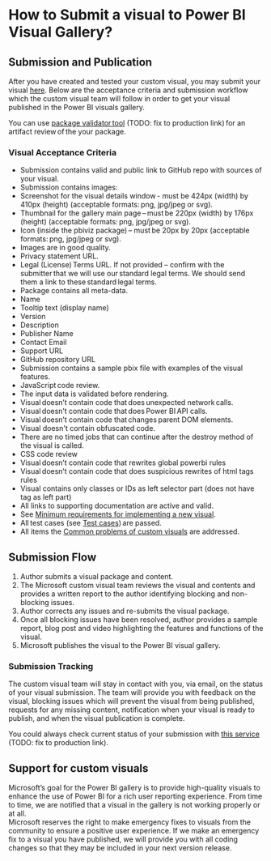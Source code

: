 # How to Submit a visual to Power BI Visual Gallery? 
## Submission and Publication  
After you have created and tested your custom visual, you may submit your visual [here](https://app.powerbi.com/visuals/info#submit). Below are the acceptance criteria and submission workflow which the custom visual team will follow in order to get your visual published in the Power BI visuals gallery.  

You can use [package validator tool](https://powerbi-validator-v-glpol.herokuapp.com) (TODO: fix to production link) for an artifact review of the your package.

### Visual Acceptance Criteria   
- Submission contains valid and public link to GitHub repo with sources of your visual.
- Submission contains images:  
 - Screenshot for the visual details window - must be 424px (width) by 410px (height) (acceptable formats: png, jpg/jpeg or svg).
 - Thumbnail for the gallery main page – must be 220px (width) by 176px (height) (acceptable formats: png, jpg/jpeg or svg).
 - Icon (inside the pbiviz package) – must be 20px by 20px (acceptable formats: png, jpg/jpeg or svg).
 - Images are in good quality.
- Privacy statement URL.  
- Legal (License) Terms URL. If not provided – confirm with the submitter that we will use our standard legal terms. We should send them a link to these standard legal terms.   
- Package contains all meta-data.  
 - Name    
 - Tooltip text (display name)    
 - Version    
 - Description    
 - Publisher Name    
 - Contact Email    
 - Support URL   
 - GitHub repository URL
- Submission contains a sample pbix file with examples of the visual features.  
- JavaScript code review.    
 - The input data is validated before rendering.   
 - Visual doesn’t contain code that does unexpected network calls.     
 - Visual doesn’t contain code that does Power BI API calls.    
 - Visual doesn’t contain code that changes parent DOM elements.    
 - Visual doesn't contain obfuscated code.   
 - There are no timed jobs that can continue after the destroy method of the visual is called.
- CSS code review
 - Visual doesn’t contain code that rewrites global powerbi rules 
 - Visual doesn’t contain code that does suspicious rewrites of html tags rules 
 - Visual contains only classes or IDs as left selector part (does not have tag as left part)
- All links to supporting documentation are active and valid.  
- See [Minimum requirements for implementing a new visual](https://github.com/Microsoft/PowerBI-visuals-core/wiki/Minimum-requirements-for-implementing-a-new-visual).
- All test cases (see [Test cases](./SubmissionTesting.md)) are passed.
- All items the [Common problems of custom visuals](./SubmissionCommonProblems.md) are addressed.

## Submission Flow  
1. Author submits a visual package and content.  
2. The Microsoft custom visual team reviews the visual and contents and provides a written report to the author identifying blocking and non-blocking issues.  
3. Author corrects any issues and re-submits the visual package.  
4. Once all blocking issues have been resolved, author provides a sample report, blog post and video highlighting the features and functions of the visual.  
5. Microsoft publishes the visual to the Power BI visual gallery.  
 
### Submission Tracking  
The custom visual team will stay in contact with you, via email, on the status of your visual submission. The team will provide you with feedback on the visual, blocking issues which will prevent the visual from being published, requests for any missing content, notification when your visual is ready to publish, and when the visual publication is complete.  

You could always check current status of your submission with [this service](https://powerbi-validator-v-glpol.herokuapp.com) (TODO: fix to production link). 
 
## Support for custom visuals  
Microsoft’s goal for the Power BI gallery is to provide high-quality visuals to enhance the use of Power BI for a rich user reporting experience. From time to time, we are notified that a visual in the gallery is not working properly or at all.  
Microsoft reserves the right to make emergency fixes to visuals from the community to ensure a positive user experience. If we make an emergency fix to a visual you have published, we will provide you with all coding changes so that they may be included in your next version release.  
 
 
